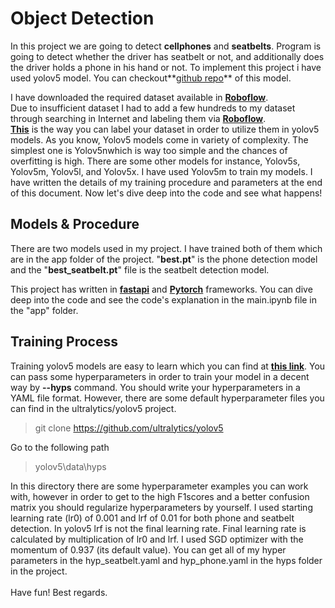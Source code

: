 # Object Detection
In this project we are going to detect __cellphones__ and __seatbelts__. Program is going to detect whether the driver has seatbelt or not, and additionally does the driver holds a phone in his hand or not.
To implement this project i have used yolov5 model. You can checkout**[github repo](https://github.com/ultralytics/yolov5)** of this model. </br>

I have downloaded the required dataset available in **[Roboflow](https://roboflow.com/)**.</br> Due to insufficient dataset I had to add a few hundreds to my dataset through searching in Internet and labeling them via **[Roboflow](https://roboflow.com/)**.</br>
**[This](https://roboflow.com/how-to-label/yolov5)** is the way you can label your dataset in order to utilize them in yolov5 models. As you know, Yolov5 models come in variety of complexity. The simplest one is Yolov5nwhich is way too simple and the chances of overfitting is high. There are some other models for instance, Yolov5s, Yolov5m, Yolov5l, and Yolov5x. I have used Yolov5m to train my models. I have written the details of my training procedure and parameters at the end of this document. 
Now let's dive deep into the code and see what happens!

## Models & Procedure
There are two models used in my project. I have trained both of them which are in the app folder of the project. "**best.pt**" is the phone detection model and the "**best_seatbelt.pt**" file is the seatbelt detection model. </br>

This project has written in **[fastapi](https://fastapi.tiangolo.com/)** and **[Pytorch](https://pytorch.org/docs/stable/index.html)** frameworks.
You can dive deep into the code and see the code's explanation in the main.ipynb file in the "app" folder.

## Training Process
Training yolov5 models are easy to learn which you can find at __[this link](https://docs.ultralytics.com/yolov5/quickstart_tutorial/)__. You can pass some hyperparameters in order to train your model in a decent way by **--hyps** command. You should write your hyperparameters in a YAML file format. However, there are some default hyperparameter files you can find in the ultralytics/yolov5 project.
> git  clone  https://github.com/ultralytics/yolov5

Go to the following path

>  yolov5\data\hyps

In this directory there are some hyperparameter examples you can work with, however in order to get to the high F1scores and a better confusion matrix you should regularize hyperparameters by yourself. I used starting learning rate (lr0) of 0.001 and lrf of 0.01 for both phone and seatbelt detection.
In yolov5 lrf is not the final learning rate. Final learning rate is calculated by multiplication of lr0 and lrf. 
I used SGD optimizer with the momentum of 0.937 (its default value).
You can get all of my hyper parameters in the hyp_seatbelt.yaml and hyp_phone.yaml in the hyps folder in the project. 
</br>
</br>Have fun!
Best regards.
 



 

